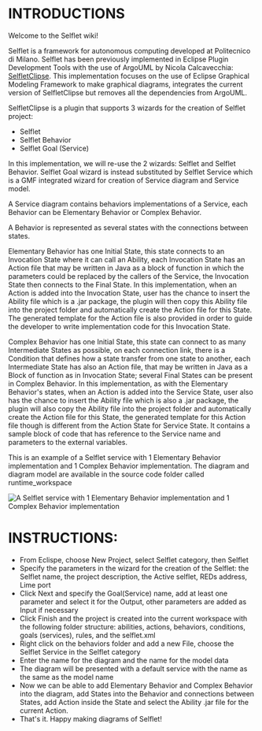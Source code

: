 INTRODUCTIONS
=============

Welcome to the Selflet wiki!

Selflet is a framework for autonomous computing developed at Politecnico di Milano. Selflet has been previously implemented in Eclipse Plugin Development Tools with the use of ArgoUML by Nicola Calcavecchia: [SelfletClipse](http://selfletclipse.sourceforge.net/ "SelfletClipse"). This implementation focuses on the use of Eclipse Graphical Modeling Framework to make graphical diagrams, integrates the current version of SelfletClipse but removes all the dependencies from ArgoUML. 

SelfletClipse is a plugin that supports 3 wizards for the creation of Selflet project:

- Selflet 
- Selflet Behavior
- Selflet Goal (Service)

In this implementation, we will re-use the 2 wizards: Selflet and Selflet Behavior. Selflet Goal wizard is instead substituted by Selflet Service which is a GMF integrated wizard for creation of Service diagram and Service model.


A Service diagram contains behaviors implementations of a Service, each Behavior can be Elementary Behavior or Complex Behavior. 

A Behavior is represented as several states with the connections between states. 

Elementary Behavior has one Initial State, this state connects to an Invocation State where it can call an Ability, each Invocation State has an Action file that may be written in Java as a block of function in which the parameters could be replaced by the callers of the Service, the Invocation State then connects to the Final State. In this implementation, when an Action is added into the Invocation State, user has the chance to insert the Ability file which is a .jar package, the plugin will then copy this Ability file into the project folder and automatically create the Action file for this State. The generated template for the Action file is also provided in order to guide the developer to write implementation code for this Invocation State.

Complex Behavior has one Initial State, this state can connect to as many Intermediate States as possible, on each connection link, there is a Condition that defines how a state transfer from one state to another, each Intermediate State has also an Action file, that may be written in Java as a Block of function as in Invocation State; several Final States can be present in Complex Behavior. In this implementation, as with the Elementary Behavior's states, when an Action is added into the Service State, user also has the chance to insert the Ability file which is also a .jar package, the plugin will also copy the Ability file into the project folder and automatically create the Action file for this State, the generated template for this Action file though is different from the Action State for Service State. It contains a sample block of code that has reference to the Service name and parameters to the external variables.

This is an example of a Selflet service with 1 Elementary Behavior implementation and 1 Complex Behavior implementation. The diagram and diagram model are available in the source code folder called runtime_workspace


![A Selflet service with 1 Elementary Behavior implementation and 1 Complex Behavior implementation](http://dl.dropbox.com/u/13281717/service_diagram_v0.1.5.png)


INSTRUCTIONS:
=============

- From Eclispe, choose New Project, select Selflet category, then Selflet
- Specify the parameters in the wizard for the creation of the Selflet: the Selflet name, the project description, the Active selflet, REDs address, Lime port
- Click Next and specify the Goal(Service) name, add at least one parameter and select it for the Output, other parameters are added as Input if necessary
- Click Finish and the project is created into the current workspace with the following folder structure: abilities, actions, behaviors, conditions, goals (services), rules, and the selflet.xml
- Right click on the behaviors folder and add a new File, choose the Selflet Service in the Selflet category
- Enter the name for the diagram and the name for the model data
- The diagram will be presented with a default service with the name as the same as the model name
- Now we can be able to add Elementary Behavior and Complex Behavior into the diagram, add States into the Behavior and connections between States, add Action inside the State and select the Ability .jar file for the current Action.
- That's it. Happy making diagrams of Selflet!